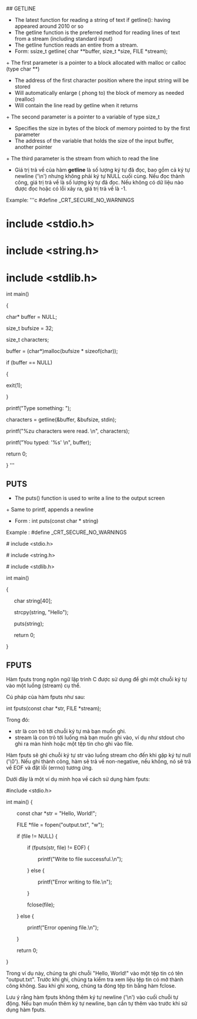 ##﻿ GETLINE

- The latest function for reading a string of text if getline(): having appeared around 2010 or so
- The getline function is the preferred method for reading lines of text from a stream (including standard input)
- The getline function reads an entire from a stream.
- Form: ssize\_t getline( char \*\*buffer, size\_t \*size, FILE \*stream);

\+ The first parameter is a pointer to a block allocated with malloc or calloc (type char \*\*)

- The address of the first character position where the input string will be stored
- Will automatically enlarge ( phong to) the block of memory as needed (realloc)
- Will contain the line read by getline when it returns

\+ The second parameter is a pointer to a variable of type size\_t

- Specifies the size in bytes of the block of memory pointed to by the first parameter
- The address of the variable that holds the size of the input buffer, another pointer

\+ The third parameter is the stream from which to read the line 

- Giá trị trả về của hàm **getline** là số lượng ký tự đã đọc, bao gồm cả ký tự newline ('\n') nhưng không phải ký tự NULL cuối cùng. Nếu đọc thành công, giá trị trả về là số lượng ký tự đã đọc. Nếu không có dữ liệu nào được đọc hoặc có lỗi xảy ra, giá trị trả về là -1.

Example: 
'''c
#define _CRT_SECURE_NO_WARNINGS

# include <stdio.h>

# include <string.h>

# include <stdlib.h>

int main()

{

char* buffer = NULL;

size_t bufsize = 32;

size\_t characters;

buffer = (char\*)malloc(bufsize \* sizeof(char));

if (buffer == NULL)

{

exit(1);

}

printf("Type something: ");

characters = getline(&buffer, &bufsize, stdin);

printf("%zu characters were read. \n", characters);

printf("You typed: '%s' \n", buffer);

return 0;

}
'''

## PUTS 

- The puts() function is used to write a line to the output screen

\+ Same to printf, appends a newline

- Form : int puts(const char \* string)

Example :
#define \_CRT\_SECURE\_NO\_WARNINGS

\# include <stdio.h>

\# include <string.h>

\# include <stdlib.h>

int main()

{

`	`char string[40];

`	`strcpy(string, "Hello");

`	`puts(string);

`	`return 0;

}

## FPUTS

Hàm fputs trong ngôn ngữ lập trình C được sử dụng để ghi một chuỗi ký tự vào một luồng (stream) cụ thể.

Cú pháp của hàm fputs như sau:

int fputs(const char \*str, FILE \*stream);

Trong đó:

- str là con trỏ tới chuỗi ký tự mà bạn muốn ghi.
- stream là con trỏ tới luồng mà bạn muốn ghi vào, ví dụ như stdout cho ghi ra màn hình hoặc một tệp tin cho ghi vào file.

Hàm fputs sẽ ghi chuỗi ký tự str vào luồng stream cho đến khi gặp ký tự null ('\0'). Nếu ghi thành công, hàm sẽ trả về non-negative, nếu không, nó sẽ trả về EOF và đặt lỗi (errno) tương ứng.

Dưới đây là một ví dụ minh họa về cách sử dụng hàm fputs:

#include <stdio.h>

int main() {

`    `const char \*str = "Hello, World!";

`    `FILE \*file = fopen("output.txt", "w");

`    `if (file != NULL) {

`        `if (fputs(str, file) != EOF) {

`            `printf("Write to file successful.\n");

`        `} else {

`            `printf("Error writing to file.\n");

`        `}

`        `fclose(file);

`    `} else {

`        `printf("Error opening file.\n");

`    `}



`    `return 0;

}

Trong ví dụ này, chúng ta ghi chuỗi "Hello, World!" vào một tệp tin có tên "output.txt". Trước khi ghi, chúng ta kiểm tra xem liệu tệp tin có mở thành công không. Sau khi ghi xong, chúng ta đóng tệp tin bằng hàm fclose.

Lưu ý rằng hàm fputs không thêm ký tự newline ('\n') vào cuối chuỗi tự động. Nếu bạn muốn thêm ký tự newline, bạn cần tự thêm vào trước khi sử dụng hàm fputs.








